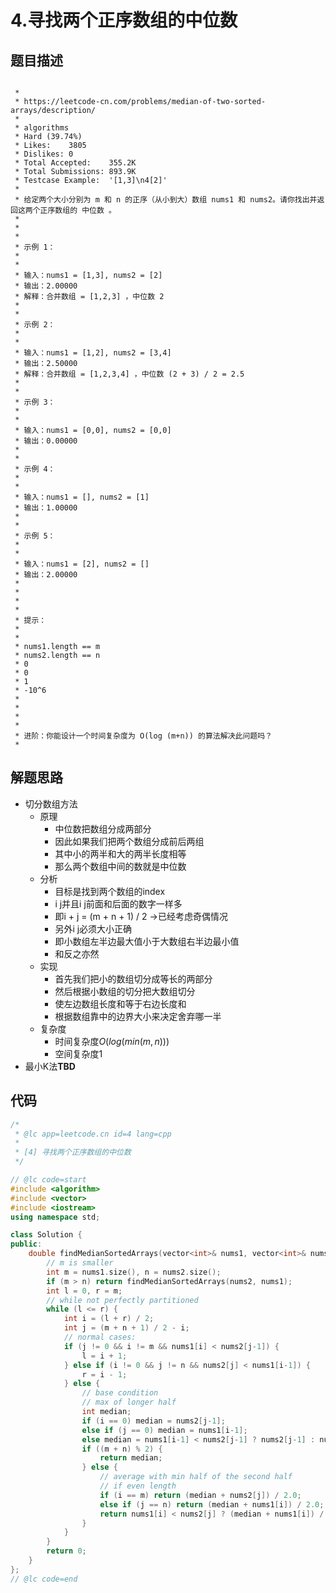 # 4.寻找两个正序数组的中位数 
  
## 题目描述
```

 *
 * https://leetcode-cn.com/problems/median-of-two-sorted-arrays/description/
 *
 * algorithms
 * Hard (39.74%)
 * Likes:    3805
 * Dislikes: 0
 * Total Accepted:    355.2K
 * Total Submissions: 893.9K
 * Testcase Example:  '[1,3]\n4[2]'
 *
 * 给定两个大小分别为 m 和 n 的正序（从小到大）数组 nums1 和 nums2。请你找出并返回这两个正序数组的 中位数 。
 * 
 * 
 * 
 * 示例 1：
 * 
 * 
 * 输入：nums1 = [1,3], nums2 = [2]
 * 输出：2.00000
 * 解释：合并数组 = [1,2,3] ，中位数 2
 * 
 * 
 * 示例 2：
 * 
 * 
 * 输入：nums1 = [1,2], nums2 = [3,4]
 * 输出：2.50000
 * 解释：合并数组 = [1,2,3,4] ，中位数 (2 + 3) / 2 = 2.5
 * 
 * 
 * 示例 3：
 * 
 * 
 * 输入：nums1 = [0,0], nums2 = [0,0]
 * 输出：0.00000
 * 
 * 
 * 示例 4：
 * 
 * 
 * 输入：nums1 = [], nums2 = [1]
 * 输出：1.00000
 * 
 * 
 * 示例 5：
 * 
 * 
 * 输入：nums1 = [2], nums2 = []
 * 输出：2.00000
 * 
 * 
 * 
 * 
 * 提示：
 * 
 * 
 * nums1.length == m
 * nums2.length == n
 * 0 
 * 0 
 * 1 
 * -10^6 
 * 
 * 
 * 
 * 
 * 进阶：你能设计一个时间复杂度为 O(log (m+n)) 的算法解决此问题吗？
 * 
```
  
## 解题思路 
- 切分数组方法
  - 原理
    - 中位数把数组分成两部分
    - 因此如果我们把两个数组分成前后两组
    - 其中小的两半和大的两半长度相等
    - 那么两个数组中间的数就是中位数
  - 分析
    - 目标是找到两个数组的index
    - i j并且i j前面和后面的数字一样多
    - 即i + j = (m + n + 1) / 2 ->已经考虑奇偶情况
    - 另外i j必须大小正确
    - 即小数组左半边最大值小于大数组右半边最小值
    - 和反之亦然
  - 实现
    - 首先我们把小的数组切分成等长的两部分
    - 然后根据小数组的切分把大数组切分
    - 使左边数组长度和等于右边长度和
    - 根据数组靠中的边界大小来决定舍弃哪一半
  - 复杂度
    - 时间复杂度$O(log(min(m, n)))$
    - 空间复杂度$1$
- 最小K法**TBD**
  
## 代码
``` cpp
/*
 * @lc app=leetcode.cn id=4 lang=cpp
 *
 * [4] 寻找两个正序数组的中位数
 */

// @lc code=start
#include <algorithm>
#include <vector>
#include <iostream>
using namespace std;

class Solution {
public:
    double findMedianSortedArrays(vector<int>& nums1, vector<int>& nums2) {
        // m is smaller
        int m = nums1.size(), n = nums2.size();
        if (m > n) return findMedianSortedArrays(nums2, nums1);
        int l = 0, r = m;
        // while not perfectly partitioned
        while (l <= r) {
            int i = (l + r) / 2;
            int j = (m + n + 1) / 2 - i;
            // normal cases:
            if (j != 0 && i != m && nums1[i] < nums2[j-1]) {
                l = i + 1;
            } else if (i != 0 && j != n && nums2[j] < nums1[i-1]) {
                r = i - 1;
            } else {
                // base condition
                // max of longer half
                int median;
                if (i == 0) median = nums2[j-1];
                else if (j == 0) median = nums1[i-1];
                else median = nums1[i-1] < nums2[j-1] ? nums2[j-1] : nums1[i-1];
                if ((m + n) % 2) {
                    return median;
                } else {
                    // average with min half of the second half
                    // if even length
                    if (i == m) return (median + nums2[j]) / 2.0;
                    else if (j == n) return (median + nums1[i]) / 2.0;
                    return nums1[i] < nums2[j] ? (median + nums1[i]) / 2.0 : (median + nums2[j]) / 2.0;
                }
            }
        }
        return 0;
    }
};
// @lc code=end


```  
  